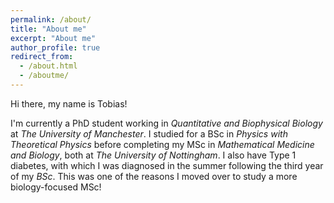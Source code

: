 ```yaml
---
permalink: /about/
title: "About me"
excerpt: "About me"
author_profile: true
redirect_from: 
  - /about.html
  - /aboutme/
---
```


Hi there, my name is Tobias!

I'm currently a PhD student working in *Quantitative and Biophysical Biology* at *The University of Manchester*. I studied for a BSc in *Physics with Theoretical Physics* before completing my MSc in *Mathematical Medicine and Biology*, both at *The University of Nottingham*. I also have Type 1 diabetes, with which I was diagnosed in the summer following the third year of my *BSc*. This was one of the reasons I moved over to study a more biology-focused MSc!

